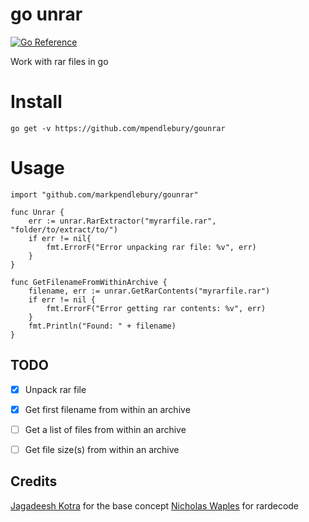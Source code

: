 # go unrar
[![Go Reference](https://pkg.go.dev/badge/github.com/markpendlebury/gounrar.svg)](https://pkg.go.dev/github.com/markpendlebury/gounrar)

Work with rar files in go

# Install
```
go get -v https://github.com/mpendlebury/gounrar
```

# Usage
```
import "github.com/markpendlebury/gounrar"

func Unrar {
	err := unrar.RarExtractor("myrarfile.rar", "folder/to/extract/to/")
	if err != nil{
		fmt.ErrorF("Error unpacking rar file: %v", err)
	}
}

func GetFilenameFromWithinArchive {
	filename, err := unrar.GetRarContents("myrarfile.rar")
	if err != nil {
		fmt.ErrorF("Error getting rar contents: %v", err)
	}
	fmt.Println("Found: " + filename)
}
```
  

## TODO

 - [x] Unpack rar file
 - [x] Get first filename from within an archive 
 - [ ] Get a list of files from within an archive
 - [ ] Get file size(s) from within an archive

  

## Credits
[Jagadeesh Kotra](https://github.com/jkotra/gorar/) for the base concept
[Nicholas Waples](https://github.com/nwaples/rardecode) for rardecode